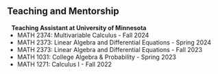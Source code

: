 ## Teaching and Mentorship

<h4 style="margin:0 10px 0;">Teaching Assistant at University of Minnesota</h4>

<ul style="margin:0 0 5px;">
  <li><autocolor>MATH 2374: Multivariable Calculus - Fall 2024</autocolor></li>
  <li><autocolor>MATH 2373: Linear Algebra and Differential Equations - Spring 2024</autocolor></li>
  <li><autocolor>MATH 2373: Linear Algebra and Differential Equations - Fall 2023</autocolor></li>
  <li><autocolor>MATH 1031: College Algebra & Probability - Spring 2023</autocolor></li>
  <li><autocolor>MATH 1271: Calculus I - Fall 2022</autocolor></li>
</ul>

<!--
<h4 style="margin:0 10px 0;">Journal Reviewers</h4>

<ul style="margin:0 0 20px;">
  <li><a href="https://www.computer.org/csdl/journal/tp"><autocolor>IEEE Transactions on Pattern Analysis and Machine Intelligence (TPAMI)</autocolor></a></li>
  <li><a href="https://www.springer.com/journal/11263"><autocolor>International Journal of Computer Vision (IJCV)</autocolor></a></li>
</ul>
-->
